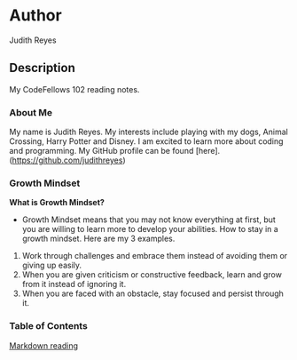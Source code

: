 # Author
Judith Reyes

## Description
My CodeFellows 102 reading notes.

### About Me
My name is Judith Reyes. My interests include playing with my dogs, Animal Crossing, Harry Potter and Disney. I am excited to learn more about coding and programming.
My GitHub profile can be found [here].(https://github.com/judithreyes)

### Growth Mindset
**What is Growth Mindset?**
+ Growth Mindset means that you may not know everything at first, but you are willing to learn more to develop your abilities. 
How to stay in a growth mindset. Here are my 3 examples.
1. Work through challenges and embrace them instead of avoiding them or giving up easily.
2. When you are given criticism or constructive feedback, learn and grow from it instead of ignoring it.
3. When you are faced with an obstacle, stay focused and persist through it.

### Table of Contents
[Markdown reading](markdown.md)


